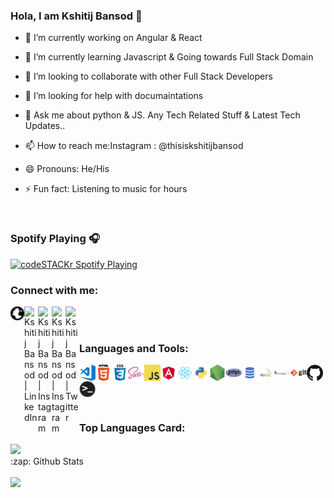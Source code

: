 ### Hola, I am Kshitij Bansod 👋

- 🔭 I’m currently working on Angular & React

- 🌱 I’m currently learning Javascript & Going towards Full Stack Domain 

- 👯 I’m looking to collaborate with other Full Stack Developers

- 🤔 I’m looking for help with documaintations

- 💬 Ask me about python & JS. Any Tech Related Stuff & Latest Tech Updates..

- 📫 How to reach me:Instagram : @thisiskshitijbansod

- 😄 Pronouns: He/His

- ⚡ Fun fact: Listening to music for hours

<br />
  
### Spotify Playing 🎧
[<img src="https://now-playing-codestackr.vercel.app/api/spotify-playing" alt="codeSTACKr Spotify Playing" width="350" />](https://open.spotify.com/user/swyqyimdc12jajde4vpwd2x1b)

### Connect with me:

<a href="https://kshitijbansod.netlify.app/" rel="nofollow" class="rich-diff-level-one" target="_blank"><img align="left" alt="Kshitij Bansod | Website" width="22px" src="https://raw.githubusercontent.com/iconic/open-iconic/master/svg/globe.svg" style="max-width:100%;"></a>

<a href="https://www.linkedin.com/in/kshitij-bansod-411457199/" rel="nofollow" class="rich-diff-level-one" target="_blank"><img align="left" alt="Kshitij Bansod | LinkedIn" width="22px" src="https://cdn.jsdelivr.net/npm/simple-icons@v3/icons/linkedin.svg" style="max-width:100%;"></a>

<a href="https://www.instagram.com/thisiskshitijbansod/" rel="nofollow" class="rich-diff-level-one" target="_blank"><img align="left" alt="Kshitij Bansod | Instagram" width="22px" src="https://cdn.jsdelivr.net/npm/simple-icons@v3/icons/instagram.svg" style="max-width:100%;"></a>

<a href="https://www.facebook.com/kshitij.bansod.7" rel="nofollow" class="rich-diff-level-one" target="_blank"><img align="left" alt="Kshitij Bansod | Instagram" width="22px" src="https://cdn.jsdelivr.net/npm/simple-icons@v3/icons/facebook.svg" style="max-width:100%;"></a>

<a href="https://twitter.com/kshitij_bansod" rel="nofollow" class="rich-diff-level-one" target="_blank"><img align="left" alt="Kshitij Bansod | Twitter" width="22px" src="https://cdn.jsdelivr.net/npm/simple-icons@v3/icons/twitter.svg" style="max-width:100%;"></a>

<br />
<br />

### Languages and Tools:

[<img align="left" alt="Visual Studio Code" width="26px" src="https://raw.githubusercontent.com/github/explore/80688e429a7d4ef2fca1e82350fe8e3517d3494d/topics/visual-studio-code/visual-studio-code.png" />][webdevplaylist]
[<img align="left" alt="HTML5" width="26px" src="https://raw.githubusercontent.com/github/explore/80688e429a7d4ef2fca1e82350fe8e3517d3494d/topics/html/html.png" />][webdevplaylist]
[<img align="left" alt="CSS3" width="26px" src="https://raw.githubusercontent.com/github/explore/80688e429a7d4ef2fca1e82350fe8e3517d3494d/topics/css/css.png" />][cssplaylist]
[<img align="left" alt="Sass" width="26px" src="https://raw.githubusercontent.com/github/explore/80688e429a7d4ef2fca1e82350fe8e3517d3494d/topics/sass/sass.png" />][cssplaylist]
[<img align="left" alt="JavaScript" width="26px" src="https://raw.githubusercontent.com/github/explore/80688e429a7d4ef2fca1e82350fe8e3517d3494d/topics/javascript/javascript.png" />][jsplaylist]
[<img align="left" alt="React" width="26px" src="https://raw.githubusercontent.com/github/explore/80688e429a7d4ef2fca1e82350fe8e3517d3494d/topics/angular/angular.png" />][reactplaylist]
[<img align="left" alt="Gatsby" width="26px" src="https://raw.githubusercontent.com/github/explore/e94815998e4e0713912fed477a1f346ec04c3da2/topics/react/react.png" />][webdevplaylist]
[<img align="left" alt="GraphQL" width="26px" src="https://raw.githubusercontent.com/github/explore/80688e429a7d4ef2fca1e82350fe8e3517d3494d/topics/python/python.png" />][webdevplaylist]
[<img align="left" alt="Node.js" width="26px" src="https://raw.githubusercontent.com/github/explore/80688e429a7d4ef2fca1e82350fe8e3517d3494d/topics/nodejs/nodejs.png" />][webdevplaylist]
[<img align="left" alt="Deno" width="26px" src="https://raw.githubusercontent.com/github/explore/361e2821e2dea67711cde99c9c40ed357061cf27/topics/php/php.png" />][webdevplaylist]
[<img align="left" alt="SQL" width="26px" src="https://raw.githubusercontent.com/github/explore/80688e429a7d4ef2fca1e82350fe8e3517d3494d/topics/sql/sql.png" />][webdevplaylist]
[<img align="left" alt="MySQL" width="26px" src="https://raw.githubusercontent.com/github/explore/80688e429a7d4ef2fca1e82350fe8e3517d3494d/topics/mysql/mysql.png" />][webdevplaylist]
[<img align="left" alt="MongoDB" width="26px" src="https://raw.githubusercontent.com/github/explore/80688e429a7d4ef2fca1e82350fe8e3517d3494d/topics/mongodb/mongodb.png" />][webdevplaylist]
[<img align="left" alt="Git" width="26px" src="https://raw.githubusercontent.com/github/explore/80688e429a7d4ef2fca1e82350fe8e3517d3494d/topics/git/git.png" />][webdevplaylist]
[<img align="left" alt="GitHub" width="26px" src="https://raw.githubusercontent.com/github/explore/78df643247d429f6cc873026c0622819ad797942/topics/github/github.png" />][webdevplaylist]
[<img align="left" alt="Terminal" width="26px" src="https://raw.githubusercontent.com/github/explore/80688e429a7d4ef2fca1e82350fe8e3517d3494d/topics/terminal/terminal.png" />][webdevplaylist]

<br />
<br />
<br />
<br />

### Top Languages Card:

<img src="https://github-readme-stats.vercel.app/api/top-langs/?username=kshitij9896&layout=compact">

<br />
 
  <summary>:zap: Github Stats</summary>
<br />  
  
  <img src="https://github-readme-stats.vercel.app/api?username=kshitij9896&show_icons=true&theme=radical">


[website]: https://codeSTACKr.com
[twitter]: https://twitter.com/codeSTACKr
[youtube]: https://youtube.com/codeSTACKr
[instagram]: https://instagram.com/codeSTACKr
[linkedin]: https://linkedin.com/in/codeSTACKr
[webdevplaylist]: https://www.youtube.com/playlist?list=PLkwxH9e_vrAJ0WbEsFA9W3I1W-g_BTsbt
[jsplaylist]: https://www.youtube.com/playlist?list=PLkwxH9e_vrALRJKu7wfXby3MKeflhTu6B
[cssplaylist]: https://www.youtube.com/playlist?list=PLkwxH9e_vrALSdvZuEh6gqQdmDoDIoqz4
[reactplaylist]: https://www.youtube.com/playlist?list=PLkwxH9e_vrAK4TdffpxKY3QGyHCpxFcQ0



